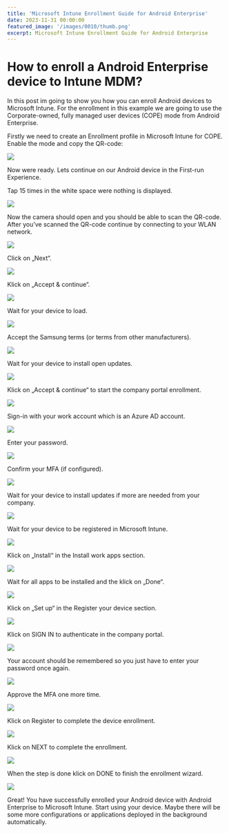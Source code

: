 ```yaml
---
title: 'Microsoft Intune Enrollment Guide for Android Enterprise'
date: 2023-11-31 00:00:00
featured_image: '/images/0010/thumb.png'
excerpt: Microsoft Intune Enrollment Guide for Android Enterprise
---
```


# How to enroll a Android Enterprise device to Intune MDM?

In this post im going to show you how you can enroll Android devices to Microsoft Intune. For the enrollment in this example we are going to use the Corporate-owned, fully managed user devices (COPE) mode from Android Enterprise.

Firstly we need to create an Enrollment profile in Microsoft Intune for COPE. Enable the mode and copy the QR-code:

![](/images/0010/1.png)

Now were ready. Lets continue on our Android device in the First-run Experience.

Tap 15 times in the white space were nothing is displayed.

![](/images/0010/2.png)

Now the camera should open and you should be able to scan the QR-code. After you’ve scanned the QR-code continue by connecting to your WLAN network.

![](/images/0010/3.png)

Click on „Next“.

![](/images/0010/4.png)

Klick on „Accept & continue“.

![](/images/0010/5.png)

Wait for your device to load.

![](/images/0010/6.png)

Accept the Samsung terms (or terms from other manufacturers).

![](/images/0010/7.png)

Wait for your device to install open updates.

![](/images/0010/8.png)

Klick on „Accept & continue“ to start the company portal enrollment.

![](/images/0010/9.png)

Sign-in with your work account which is an Azure AD account.

![](/images/0010/10.png)

Enter your password.

![](/images/0010/11.png)

Confirm your MFA (if configured).

![](/images/0010/12.png)

Wait for your device to install updates if more are needed from your company.

![](/images/0010/13.png)

Wait for your device to be registered in Microsoft Intune.

![](/images/0010/14.png)

Klick on „Install“ in the Install work apps section.

![](/images/0010/15.png)

Wait for all apps to be installed and the klick on „Done“.

![](/images/0010/16.png)

Klick on „Set up“ in the Register your device section.

![](/images/0010/17.png)

Klick on SIGN IN to authenticate in the company portal.

![](/images/0010/18.png)

Your account should be remembered so you just have to enter your password once again.

![](/images/0010/19.png)

Approve the MFA one more time.

![](/images/0010/20.png)

Klick on Register to complete the device enrollment.

![](/images/0010/21.png)

Klick on NEXT to complete the enrollment.

![](/images/0010/22.png)

When the step is done klick on DONE to finish the enrollment wizard.

![](/images/0010/23.png)

Great! You have successfully enrolled your Android device with Android Enterprise to Microsoft Intune. Start using your device. Maybe there will be some more configurations or applications deployed in the background automatically.